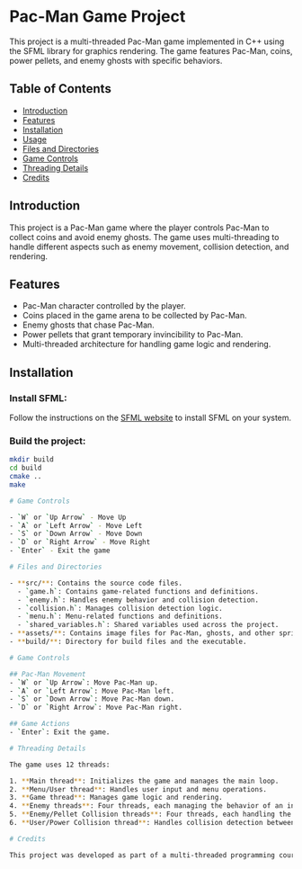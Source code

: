 # Pac-Man Game Project

This project is a multi-threaded Pac-Man game implemented in C++ using the SFML library for graphics rendering. The game features Pac-Man, coins, power pellets, and enemy ghosts with specific behaviors.

## Table of Contents
- [Introduction](#introduction)
- [Features](#features)
- [Installation](#installation)
- [Usage](#usage)
- [Files and Directories](#files-and-directories)
- [Game Controls](#game-controls)
- [Threading Details](#threading-details)
- [Credits](#credits)

## Introduction

This project is a Pac-Man game where the player controls Pac-Man to collect coins and avoid enemy ghosts. The game uses multi-threading to handle different aspects such as enemy movement, collision detection, and rendering.

## Features

- Pac-Man character controlled by the player.
- Coins placed in the game arena to be collected by Pac-Man.
- Enemy ghosts that chase Pac-Man.
- Power pellets that grant temporary invincibility to Pac-Man.
- Multi-threaded architecture for handling game logic and rendering.

## Installation

### Install SFML:
Follow the instructions on the [SFML website](https://www.sfml-dev.org/download.php) to install SFML on your system.

### Build the project:
```sh
mkdir build
cd build
cmake ..
make

# Game Controls

- `W` or `Up Arrow` - Move Up
- `A` or `Left Arrow` - Move Left
- `S` or `Down Arrow` - Move Down
- `D` or `Right Arrow` - Move Right
- `Enter` - Exit the game

# Files and Directories

- **src/**: Contains the source code files.
  - `game.h`: Contains game-related functions and definitions.
  - `enemy.h`: Handles enemy behavior and collision detection.
  - `collision.h`: Manages collision detection logic.
  - `menu.h`: Menu-related functions and definitions.
  - `shared_variables.h`: Shared variables used across the project.
- **assets/**: Contains image files for Pac-Man, ghosts, and other sprites.
- **build/**: Directory for build files and the executable.

# Game Controls

## Pac-Man Movement
- `W` or `Up Arrow`: Move Pac-Man up.
- `A` or `Left Arrow`: Move Pac-Man left.
- `S` or `Down Arrow`: Move Pac-Man down.
- `D` or `Right Arrow`: Move Pac-Man right.

## Game Actions
- `Enter`: Exit the game.

# Threading Details

The game uses 12 threads:

1. **Main thread**: Initializes the game and manages the main loop.
2. **Menu/User thread**: Handles user input and menu operations.
3. **Game thread**: Manages game logic and rendering.
4. **Enemy threads**: Four threads, each managing the behavior of an individual ghost.
5. **Enemy/Pellet Collision threads**: Four threads, each handling the collision detection between a specific ghost and power pellets.
6. **User/Power Collision thread**: Handles collision detection between Pac-Man and power pellets.

# Credits

This project was developed as part of a multi-threaded programming course. It uses the SFML library for graphics rendering. Special thanks to the course instructors and the SFML community for their support and resources.

